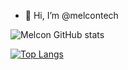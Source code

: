 - 👋 Hi, I’m @melcontech

![Melcon GitHub stats](https://github-readme-stats.vercel.app/api?username=MelconTech&show_icons=true&bg_color=00000000)

[![Top Langs](https://github-readme-stats.vercel.app/api/top-langs/?username=MelconTech&hide_progress=true)](https://github.com/melcontech/github-readme-stats)
